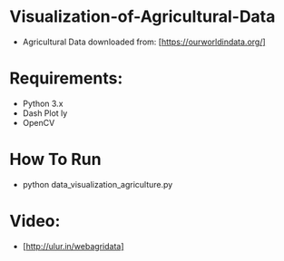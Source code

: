 # Visualization-of-Agricultural-Data

- Agricultural Data downloaded from:
  [https://ourworldindata.org/]

# Requirements:
 + Python 3.x
 + Dash Plot ly
 + OpenCV

# How To Run
 + python data_visualization_agriculture.py

# Video:
- [http://ulur.in/webagridata]

